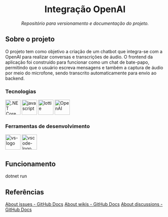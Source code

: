 <h1 align="center">Integração OpenAI</h1>
<p align="center"><i>Repositório para versionamento e documentação do projeto.</i></p>

##  Sobre o projeto

O projeto tem como objetivo a criação de um chatbot que integra-se com a OpenAI para realizar conversas e transcrições de áudio. O frontend da aplicação foi construído para funcionar como um chat de bate-papo, permitindo que o usuário escreva mensagens e também a captura de áudio por meio do microfone, sendo transcrito automaticamente para envio ao backend.

### Tecnologias
<p display="inline-block">
  <img width="48" src="https://upload.wikimedia.org/wikipedia/commons/e/ee/.NET_Core_Logo.svg" alt=".NET Core 6"/>
  <img width="48" src="https://cdn.iconscout.com/icon/free/png-512/free-javascript-1-225993.png?f=avif&w=256" alt="javascript"/>
  <img width="48" src="https://static1.lottiefiles.com/images/logo/lottiefiles-logo.svg" alt="lottie" />
  <img width="48" src="https://upload.wikimedia.org/wikipedia/commons/4/4d/OpenAI_Logo.svg" alt="OpenAI" />
</p>
                                                                                                  
### Ferramentas de desenvolvimento

<p display="inline-block">
  <img width="48" src="https://static.wikia.nocookie.net/logopedia/images/e/ec/Microsoft_Visual_Studio_2022.svg" alt="vs-logo"/>
  <img width="48" src="https://upload.wikimedia.org/wikipedia/commons/thumb/9/9a/Visual_Studio_Code_1.35_icon.svg/2048px-Visual_Studio_Code_1.35_icon.svg.png" alt="vscode-logo"/>
</p>

## Funcionamento
dotnet run

## Referências
[About issues - GitHub Docs](https://docs.github.com/en/issues/tracking-your-work-with-issues/about-issues)
[About wikis - GitHub Docs](https://docs.github.com/en/communities/documenting-your-project-with-wikis/about-wikis)
[About discussions - GitHub Docs](https://docs.github.com/en/discussions/collaborating-with-your-community-using-discussions/about-discussions)

